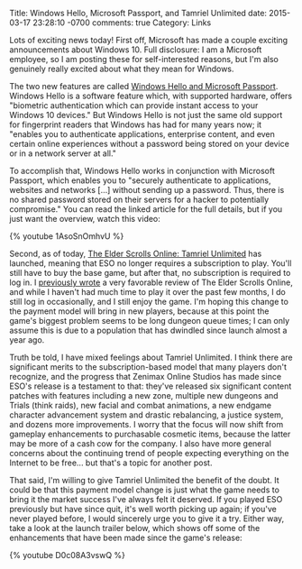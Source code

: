 Title: Windows Hello, Microsoft Passport, and Tamriel Unlimited
date: 2015-03-17 23:28:10 -0700
comments: true
Category: Links

Lots of exciting news today! First off, Microsoft has made a couple exciting announcements about
Windows 10. Full disclosure: I am a Microsoft employee, so I am posting these for self-interested
reasons, but I'm also genuinely really excited about what they mean for Windows.

The two new features are called [Windows Hello and Microsoft Passport](http://blogs.windows.com/bloggingwindows/2015/03/17/making-windows-10-more-personal-and-more-secure-with-windows-hello/).
Windows Hello is a software feature which, with supported hardware, offers "biometric authentication
which can provide instant access to your Windows 10 devices." But Windows Hello is not just the same
old support for fingerprint readers that Windows has had for many years now; it "enables you to
authenticate applications, enterprise content, and even certain online experiences without a
password being stored on your device or in a network server at all."

To accomplish that, Windows Hello works in conjunction with Microsoft Passport, which enables you to
"securely authenticate to applications, websites and networks [...] without sending up a password.
Thus, there is no shared password stored on their servers for a hacker to potentially compromise."<!-- PELICAN_END_SUMMARY -->
You can read the linked article for the full details, but if you just want the overview, watch this
video:

{% youtube 1AsoSnOmhvU %}

Second, as of today, [The Elder Scrolls Online: Tamriel Unlimited](http://www.elderscrollsonline.com/en-us/news/post/2015/03/17/welcome-to-tamriel-unlimited)
has launched, meaning that ESO no longer requires a subscription to play. You'll still have to buy
the base game, but after that, no subscription is required to log in. I
[previously wrote](/entry/2014/05/18/the-elder-scrolls-online/) a very favorable review of The
Elder Scrolls Online, and while I haven't had much time to play it over the past few months, I do
still log in occasionally, and I still enjoy the game. I'm hoping this change to the payment model
will bring in new players, because at this point the game's biggest problem seems to be long dungeon
queue times; I can only assume this is due to a population that has dwindled since launch
almost a year ago.

Truth be told, I have mixed feelings about Tamriel Unlimited. I think there are significant merits
to the subscription-based model that many players don't recognize, and the progress that Zenimax
Online Studios has made since ESO's release is a testament to that: they've released six significant
content patches with features including a new zone, multiple new dungeons and Trials (think raids),
new facial and combat animations, a new endgame character advancement system and drastic
rebalancing, a justice system, and dozens more improvements. I worry that the focus will now shift
from gameplay enhancements to purchasable cosmetic items, because the latter may be more of a cash
cow for the company. I also have more general concerns about the continuing trend of people
expecting everything on the Internet to be free... but that's a topic for another post.

That said, I'm willing to give Tamriel Unlimited the benefit of the doubt. It could be that this
payment model change is just what the game needs to bring it the market success I've always felt it
deserved. If you played ESO previously but have since quit, it's well worth picking up again; if
you've never played before, I would sincerely urge you to give it a try. Either way, take a look at
the launch trailer below, which shows off some of the enhancements that have been made since the
game's release:

{% youtube D0c08A3vswQ %}
